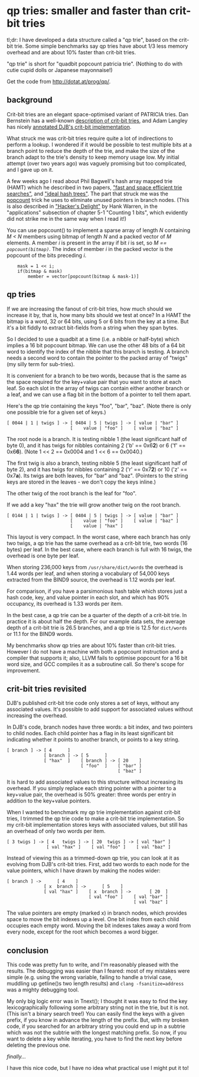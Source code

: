 qp tries: smaller and faster than crit-bit tries
================================================

tl;dr: I have developed a data structure called a "qp trie", based on
the crit-bit trie. Some simple benchmarks say qp tries have about 1/3
less memory overhead and are about 10% faster than crit-bit tries.

"qp trie" is short for "quadbit popcount patricia trie". (Nothing to
do with cutie cupid dolls or Japanese mayonnaise!)

Get the code from <http://dotat.at/prog/qp/>.


background
----------

Crit-bit tries are an elegant space-optimised variant of PATRICIA
tries. Dan Bernstein has a well-known [description of crit-bit
tries](http://cr.yp.to/critbit.html), and Adam Langley has nicely
[annotated DJB's crit-bit
implementation](https://github.com/agl/critbit).

What struck me was crit-bit tries require quite a lot of indirections
to perform a lookup. I wondered if it would be possible to test
multiple bits at a branch point to reduce the depth of the trie, and
make the size of the branch adapt to the trie's density to keep memory
usage low. My initial attempt (over two years ago) was vaguely
promising but too complicated, and I gave up on it.

A few weeks ago I read about Phil Bagwell's hash array mapped trie
(HAMT) which he described in two papers, ["fast and space efficient
trie
searches"](http://infoscience.epfl.ch/record/64394/files/triesearches.pdf),
and ["ideal hash
trees"](http://infoscience.epfl.ch/record/64398/files/idealhashtrees.pdf).
The part that struck me was the
[popcount](https://en.wikipedia.org/wiki/popcount) trick he uses to
eliminate unused pointers in branch nodes. (This is also described in
["Hacker's Delight"](http://www.hackersdelight.org) by Hank Warren, in
the "applications" subsection of chapter 5-1 "Counting 1 bits", which
evidently did not strike me in the same way when I read it!)

You can use popcount() to implement a sparse array of length *N*
containing *M < N* members using bitmap of length *N* and a packed
vector of *M* elements. A member *i* is present in the array if bit
*i* is set, so *M == `popcount(bitmap)`*. The index of member *i* in
the packed vector is the popcount of the bits preceding *i*.

        mask = 1 << i;
        if(bitmap & mask)
            member = vector[popcount(bitmap & mask-1)]


qp tries
--------

If we are increasing the fanout of crit-bit tries, how much should we
increase it by, that is, how many bits should we test at once? In a
HAMT the bitmap is a word, 32 or 64 bits, using 5 or 6 bits from the
key at a time. But it's a bit fiddly to extract bit-fields from a
string when they span bytes.

So I decided to use a quadbit at a time (i.e. a nibble or half-byte)
which implies a 16 bit popcount bitmap. We can use the other 48 bits
of a 64 bit word to identify the index of the nibble that this branch
is testing. A branch needs a second word to contain the pointer to the
packed array of "twigs" (my silly term for sub-tries).

It is convenient for a branch to be two words, because that is the
same as the space required for the key+value pair that you want to
store at each leaf. So each slot in the array of twigs can contain
either another branch or a leaf, and we can use a flag bit in the
bottom of a pointer to tell them apart.

Here's the qp trie containing the keys "foo", "bar", "baz". (Note
there is only one possible trie for a given set of keys.)

    [ 0044 | 1 | twigs ] -> [ 0404 | 5 | twigs ] -> [ value | "bar" ]
                            [    value | "foo" ]    [ value | "baz" ]

The root node is a branch. It is testing nibble 1 (the least
significant half of byte 0), and it has twigs for nibbles containing 2
('b' == 0x6**2**) or 6 ('f' == 0x6**6**). (Note 1 << 2 == 0x0004 and 1
<< 6 == 0x0040.)

The first twig is also a branch, testing nibble 5 (the least
significant half of byte 2), and it has twigs for nibbles containing 2
('r' == 0x7**2**) or 10 ('z' == 0x7**a**). Its twigs are both leaves,
for "bar" and "baz". (Pointers to the string keys are stored in the
leaves - we don't copy the keys inline.)

The other twig of the root branch is the leaf for "foo".

If we add a key "hax" the trie will grow another twig on the root
branch.

    [ 0144 | 1 | twigs ] -> [ 0404 | 5 | twigs ] -> [ value | "bar" ]
                            [    value | "foo" ]    [ value | "baz" ]
                            [    value | "hax" ]

This layout is very compact. In the worst case, where each branch has
only two twigs, a qp trie has the same overhead as a crit-bit trie,
two words (16 bytes) per leaf. In the best case, where each branch is
full with 16 twigs, the overhead is one byte per leaf.

When storing 236,000 keys from `/usr/share/dict/words` the overhead is
1.44 words per leaf, and when storing a vocabulary of 54,000 keys
extracted from the BIND9 source, the overhead is 1.12 words per leaf.

For comparison, if you have a parsimonious hash table which stores
just a hash code, key, and value pointer in each slot, and which has
90% occupancy, its overhead is 1.33 words per item.

In the best case, a qp trie can be a quarter of the depth of a
crit-bit trie. In practice it is about half the depth. For our example
data sets, the average depth of a crit-bit trie is 26.5 branches, and
a qp trie is 12.5 for `dict/words` or 11.1 for the BIND9 words.

My benchmarks show qp tries are about 10% faster than crit-bit tries.
However I do not have a machine with both a popcount instruction and a
compiler that supports it; also, LLVM fails to optimise popcount for a
16 bit word size, and GCC compiles it as a subroutine call. So there's
scope for improvement.


crit-bit tries revisited
------------------------

DJB's published crit-bit trie code only stores a set of keys, without
any associated values. It's possible to add support for associated
values without increasing the overhead.

In DJB's code, branch nodes have three words: a bit index, and two
pointers to child nodes. Each child pointer has a flag in its least
significant bit indicating whether it points to another branch, or
points to a key string.

    [ branch ] -> [ 4      ]
                  [ branch ] -> [ 5      ]
                  [ "hax"  ]    [ branch ] -> [ 20    ]
                                [ "foo"  ]    [ "bar" ]
                                              [ "baz" ]

It is hard to add associated values to this structure without
increasing its overhead. If you simply replace each string pointer
with a pointer to a key+value pair, the overhead is 50% greater: three
words per entry in addition to the key+value pointers.

When I wanted to benchmark my qp trie implementation against crit-bit
tries, I trimmed the qp trie code to make a crit-bit trie
implementation. So my crit-bit implementation stores keys with
associated values, but still has an overhead of only two words per
item.

    [ 3 twigs ] -> [ 4   twigs ] -> [ 20  twigs ] -> [ val "bar" ]
                   [ val "hax" ]    [ val "foo" ]    [ val "baz" ]

Instead of viewing this as a trimmed-down qp trie, you can look at it
as evolving from DJB's crit-bit tries. First, add two words to each
node for the value pointers, which I have drawn by making the nodes
wider:

    [ branch ] ->      [ 4    ]
                  [ x  branch ] ->      [ 5    ]
                  [ val "hax" ]    [ x  branch ] ->       [ 20  ]
                                   [ val "foo" ]    [ val "bar" ]
                                                    [ val "baz" ]

The value pointers are empty (marked x) in branch nodes, which
provides space to move the bit indexes up a level. One bit index from
each child occupies each empty word. Moving the bit indexes takes
away a word from every node, except for the root which becomes a word
bigger.


conclusion
----------

This code was pretty fun to write, and I'm reasonably pleased with the
results. The debugging was easier than I feared: most of my mistakes
were simple (e.g. using the wrong variable, failing to handle a
trivial case, muddling up getline()s two length results) and `clang
-fsanitize=address` was a mighty debugging tool.

My only big logic error was in Tnext(); I thought it was easy to find
the key lexicographically following some arbitrary string not in the
trie, but it is not. (This isn't a binary search tree!) You can easily
find the keys with a given prefix, if you know in advance the length
of the prefix. But, with my broken code, if you searched for an
arbitrary string you could end up in a subtrie which was not the
subtrie with the longest matching prefix. So now, if you want to
delete a key while iterating, you have to find the next key before
deleting the previous one.

*finally...*

I have this nice code, but I have no idea what practical use I might
put it to!
